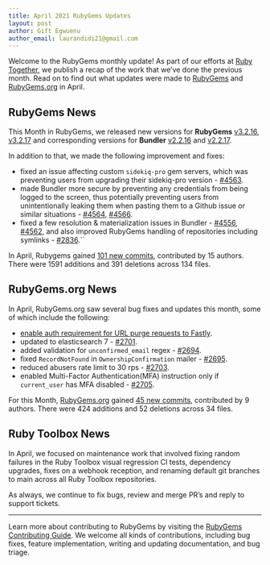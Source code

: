 ```yaml
---
title: April 2021 RubyGems Updates
layout: post
author: Gift Egwuenu
author_email: laurandidi21@gmail.com
---
```


Welcome to the RubyGems monthly update! As part of our efforts at [Ruby Together](http://rubytogether.org/), we publish a recap of the work that we’ve done the previous month. Read on to find out what updates were made to [RubyGems](https://github.com/rubygems/rubygems) and [RubyGems.org](https://github.com/rubygems/rubygems.org) in April.

## RubyGems News
This Month in RubyGems, we released new versions for **RubyGems** [v3.2.16](https://github.com/rubygems/rubygems/blob/bb93b974100e9ddff7043e648d762e8a412be04e/CHANGELOG.md#3216--2021-04-08), [v3.2.17](https://github.com/rubygems/rubygems/blob/bb93b974100e9ddff7043e648d762e8a412be04e/CHANGELOG.md#3217--2021-05-05) and corresponding versions for **Bundler** [v2.2.16](https://github.com/rubygems/rubygems/blob/bb93b974100e9ddff7043e648d762e8a412be04e/bundler/CHANGELOG.md#2216-april-8-2021) and [v2.2.17](https://github.com/rubygems/rubygems/blob/bb93b974100e9ddff7043e648d762e8a412be04e/bundler/CHANGELOG.md#2217-may-5-2021). 

In addition to that, we made the following improvement and fixes:

- fixed an issue affecting custom `sidekiq-pro` gem servers, which was preventing users from upgrading their sidekiq-pro version - [#4563](https://github.com/rubygems/rubygems/pull/4563).
- made Bundler more secure by preventing any credentials from being logged to the screen, thus potentially preventing users from unintentionally leaking them when pasting them to a Github issue or similar situations - [#4564](https://github.com/rubygems/rubygems/pull/4564), [#4566](https://github.com/rubygems/rubygems/pull/4566).
- fixed a few resolution & materialization issues in Bundler - [#4556](https://github.com/rubygems/rubygems/pull/4556), [#4562](https://github.com/rubygems/rubygems/pull/4562), and also improved RubyGems handling of repositories including symlinks - [#2836](https://github.com/rubygems/rubygems/pull/2836).``

In April, Rubygems gained [101 new commits](https://github.com/rubygems/rubygems/compare/master@%7B2021-04-01%7D...master@%7B2021-04-30%7D), contributed by 15 authors. There were 1591 additions and 391 deletions across 134 files.

## RubyGems.org News
In April, RubyGems.org saw several bug fixes and updates this month, some of which include the following:

- [enable auth requirement for URL purge requests to Fastly](https://github.com/rubygems/rubygems.org/commit/da99700a6c727a4381648e4b687d4d3f08f67a25).
- updated to elasticsearch 7 - [#2701](https://github.com/rubygems/rubygems.org/pull/2701).
- added validation for `unconfirmed_email` regex - [#2694](https://github.com/rubygems/rubygems.org/pull/2694).
- fixed `RecordNotFound` in `OwnershipConfirmation` mailer - [#2695](https://github.com/rubygems/rubygems.org/pull/2695).
- reduced abusers rate limit to 30 rps - [#2703](https://github.com/rubygems/rubygems.org/pull/2703).
- enabled Multi-Factor Authentication(MFA) instruction only if `current_user` has MFA disabled - [#2705](https://github.com/rubygems/rubygems.org/pull/2705).

For this Month, [RubyGems.org](https://github.com/rubygems/rubygems.org) gained [45 new commits](https://github.com/rubygems/rubygems.org/compare/master@%7B2021-04-01%7D...master@%7B2021-04-30%7D), contributed by 9 authors. There were 424 additions and 52 deletions across 34 files.

## Ruby Toolbox News

In April, we focused on maintenance work that involved  fixing random failures in the Ruby Toolbox visual regression CI tests, dependency upgrades, fixes on a webhook reception, and renaming default git branches to main across all Ruby Toolbox repositories.

As always, we continue to fix bugs, review and merge PR’s and reply to support tickets.

---
Learn more about contributing to RubyGems by visiting the [RubyGems Contributing Guide](https://github.com/rubygems/rubygems/blob/master/CONTRIBUTING.md#how-to-contribute). We welcome all kinds of contributions, including bug fixes, feature implementation, writing and updating documentation, and bug triage.
